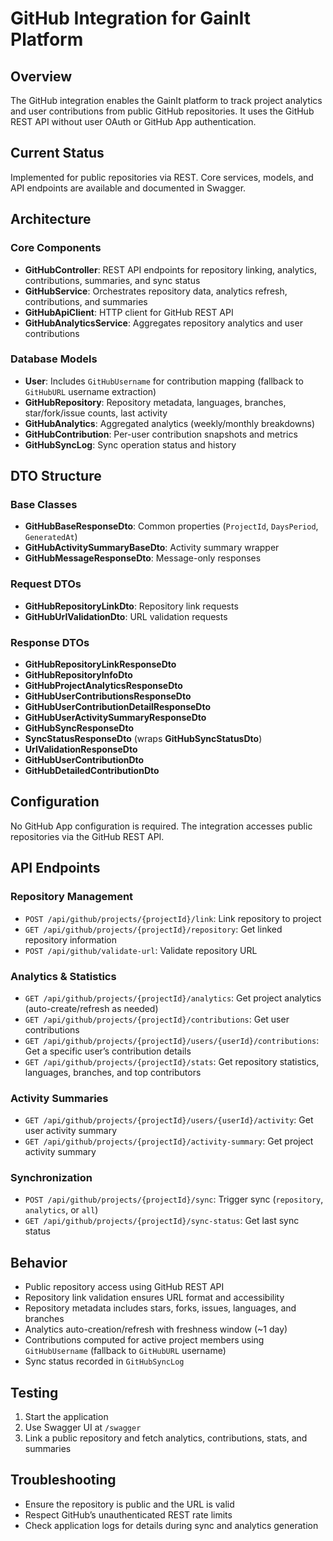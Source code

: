# GitHub Integration for GainIt Platform

## Overview
The GitHub integration enables the GainIt platform to track project analytics and user contributions from public GitHub repositories. It uses the GitHub REST API without user OAuth or GitHub App authentication.

## Current Status
Implemented for public repositories via REST. Core services, models, and API endpoints are available and documented in Swagger.

## Architecture

### Core Components
- **GitHubController**: REST API endpoints for repository linking, analytics, contributions, summaries, and sync status
- **GitHubService**: Orchestrates repository data, analytics refresh, contributions, and summaries
- **GitHubApiClient**: HTTP client for GitHub REST API
- **GitHubAnalyticsService**: Aggregates repository analytics and user contributions

### Database Models
- **User**: Includes `GitHubUsername` for contribution mapping (fallback to `GitHubURL` username extraction)
- **GitHubRepository**: Repository metadata, languages, branches, star/fork/issue counts, last activity
- **GitHubAnalytics**: Aggregated analytics (weekly/monthly breakdowns)
- **GitHubContribution**: Per-user contribution snapshots and metrics
- **GitHubSyncLog**: Sync operation status and history

## DTO Structure

### Base Classes
- **GitHubBaseResponseDto**: Common properties (`ProjectId`, `DaysPeriod`, `GeneratedAt`)
- **GitHubActivitySummaryBaseDto**: Activity summary wrapper
- **GitHubMessageResponseDto**: Message-only responses

### Request DTOs
- **GitHubRepositoryLinkDto**: Repository link requests
- **GitHubUrlValidationDto**: URL validation requests

### Response DTOs
- **GitHubRepositoryLinkResponseDto**
- **GitHubRepositoryInfoDto**
- **GitHubProjectAnalyticsResponseDto**
- **GitHubUserContributionsResponseDto**
- **GitHubUserContributionDetailResponseDto**
- **GitHubUserActivitySummaryResponseDto**
- **GitHubSyncResponseDto**
- **SyncStatusResponseDto** (wraps **GitHubSyncStatusDto**)
- **UrlValidationResponseDto**
- **GitHubUserContributionDto**
- **GitHubDetailedContributionDto**

## Configuration
No GitHub App configuration is required. The integration accesses public repositories via the GitHub REST API.

## API Endpoints

### Repository Management
- `POST /api/github/projects/{projectId}/link`: Link repository to project
- `GET /api/github/projects/{projectId}/repository`: Get linked repository information
- `POST /api/github/validate-url`: Validate repository URL

### Analytics & Statistics
- `GET /api/github/projects/{projectId}/analytics`: Get project analytics (auto-create/refresh as needed)
- `GET /api/github/projects/{projectId}/contributions`: Get user contributions
- `GET /api/github/projects/{projectId}/users/{userId}/contributions`: Get a specific user’s contribution details
- `GET /api/github/projects/{projectId}/stats`: Get repository statistics, languages, branches, and top contributors

### Activity Summaries
- `GET /api/github/projects/{projectId}/users/{userId}/activity`: Get user activity summary
- `GET /api/github/projects/{projectId}/activity-summary`: Get project activity summary

### Synchronization
- `POST /api/github/projects/{projectId}/sync`: Trigger sync (`repository`, `analytics`, or `all`)
- `GET /api/github/projects/{projectId}/sync-status`: Get last sync status

## Behavior

- Public repository access using GitHub REST API
- Repository link validation ensures URL format and accessibility
- Repository metadata includes stars, forks, issues, languages, and branches
- Analytics auto-creation/refresh with freshness window (~1 day)
- Contributions computed for active project members using `GitHubUsername` (fallback to `GitHubURL` username)
- Sync status recorded in `GitHubSyncLog`

## Testing

1. Start the application
2. Use Swagger UI at `/swagger`
3. Link a public repository and fetch analytics, contributions, stats, and summaries

## Troubleshooting

- Ensure the repository is public and the URL is valid
- Respect GitHub’s unauthenticated REST rate limits
- Check application logs for details during sync and analytics generation
